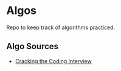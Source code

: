 # Algos

Repo to keep track of algorithms practiced.

## Algo Sources

* [Cracking the Coding Interview](http://www.crackingthecodinginterview.com/)